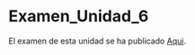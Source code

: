 # Examen_Unidad_6

El examen de esta unidad se ha publicado [Aqui](https://ciguox.github.io/Examen_Unidad_6/).